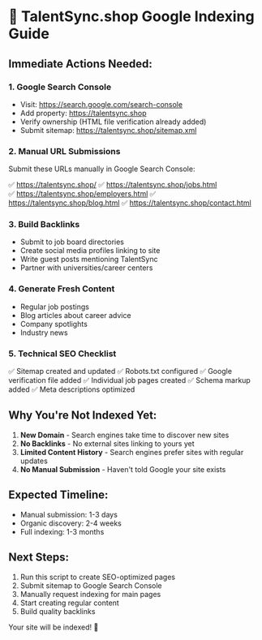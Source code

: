 
# 🚀 TalentSync.shop Google Indexing Guide

## Immediate Actions Needed:

### 1. Google Search Console
- Visit: https://search.google.com/search-console
- Add property: https://talentsync.shop
- Verify ownership (HTML file verification already added)
- Submit sitemap: https://talentsync.shop/sitemap.xml

### 2. Manual URL Submissions
Submit these URLs manually in Google Search Console:

✅ https://talentsync.shop/
✅ https://talentsync.shop/jobs.html  
✅ https://talentsync.shop/employers.html
✅ https://talentsync.shop/blog.html
✅ https://talentsync.shop/contact.html

### 3. Build Backlinks
- Submit to job board directories
- Create social media profiles linking to site
- Write guest posts mentioning TalentSync
- Partner with universities/career centers

### 4. Generate Fresh Content
- Regular job postings
- Blog articles about career advice
- Company spotlights
- Industry news

### 5. Technical SEO Checklist
✅ Sitemap created and updated
✅ Robots.txt configured
✅ Google verification file added
✅ Individual job pages created
✅ Schema markup added
✅ Meta descriptions optimized

## Why You're Not Indexed Yet:

1. **New Domain** - Search engines take time to discover new sites
2. **No Backlinks** - No external sites linking to yours yet
3. **Limited Content History** - Search engines prefer sites with regular updates
4. **No Manual Submission** - Haven't told Google your site exists

## Expected Timeline:
- Manual submission: 1-3 days
- Organic discovery: 2-4 weeks  
- Full indexing: 1-3 months

## Next Steps:
1. Run this script to create SEO-optimized pages
2. Submit sitemap to Google Search Console
3. Manually request indexing for main pages
4. Start creating regular content
5. Build quality backlinks

Your site will be indexed! 🎯
